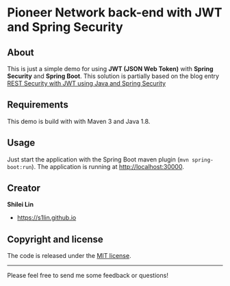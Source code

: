 # Pioneer Network back-end with JWT and Spring Security


## About
This is just a simple demo for using **JWT (JSON Web Token)** with **Spring Security** and
**Spring Boot**. This solution is partially based on the blog entry
[REST Security with JWT using Java and Spring Security](https://www.toptal.com/java/rest-security-with-jwt-spring-security-and-java)

## Requirements
This demo is build with with Maven 3 and Java 1.8.

## Usage
Just start the application with the Spring Boot maven plugin (`mvn spring-boot:run`). The application is
running at [http://localhost:30000](http://localhost:30000).

## Creator

**Shilei Lin**

* <https://s1lin.github.io>

## Copyright and license

The code is released under the [MIT license](LICENSE?raw=true).

---------------------------------------

Please feel free to send me some feedback or questions!
